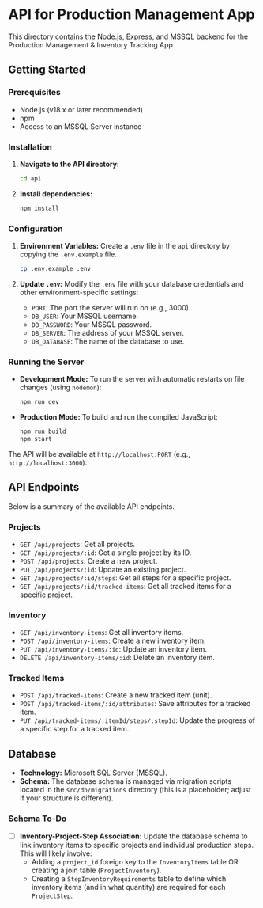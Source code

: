 # API for Production Management App

This directory contains the Node.js, Express, and MSSQL backend for the Production Management & Inventory Tracking App.

## Getting Started

### Prerequisites

- Node.js (v18.x or later recommended)
- npm
- Access to an MSSQL Server instance

### Installation

1.  **Navigate to the API directory:**
    ```bash
    cd api
    ```

2.  **Install dependencies:**
    ```bash
    npm install
    ```

### Configuration

1.  **Environment Variables:** Create a `.env` file in the `api` directory by copying the `.env.example` file.

    ```bash
    cp .env.example .env
    ```

2.  **Update `.env`:** Modify the `.env` file with your database credentials and other environment-specific settings:
    - `PORT`: The port the server will run on (e.g., 3000).
    - `DB_USER`: Your MSSQL username.
    - `DB_PASSWORD`: Your MSSQL password.
    - `DB_SERVER`: The address of your MSSQL server.
    - `DB_DATABASE`: The name of the database to use.

### Running the Server

-   **Development Mode:** To run the server with automatic restarts on file changes (using `nodemon`):
    ```bash
    npm run dev
    ```

-   **Production Mode:** To build and run the compiled JavaScript:
    ```bash
    npm run build
    npm start
    ```

The API will be available at `http://localhost:PORT` (e.g., `http://localhost:3000`).

## API Endpoints

Below is a summary of the available API endpoints. 

### Projects

-   `GET /api/projects`: Get all projects.
-   `GET /api/projects/:id`: Get a single project by its ID.
-   `POST /api/projects`: Create a new project.
-   `PUT /api/projects/:id`: Update an existing project.
-   `GET /api/projects/:id/steps`: Get all steps for a specific project.
-   `GET /api/projects/:id/tracked-items`: Get all tracked items for a specific project.

### Inventory

-   `GET /api/inventory-items`: Get all inventory items.
-   `POST /api/inventory-items`: Create a new inventory item.
-   `PUT /api/inventory-items/:id`: Update an inventory item.
-   `DELETE /api/inventory-items/:id`: Delete an inventory item.

### Tracked Items

-   `POST /api/tracked-items`: Create a new tracked item (unit).
-   `POST /api/tracked-items/:id/attributes`: Save attributes for a tracked item.
-   `PUT /api/tracked-items/:itemId/steps/:stepId`: Update the progress of a specific step for a tracked item.

## Database

-   **Technology:** Microsoft SQL Server (MSSQL).
-   **Schema:** The database schema is managed via migration scripts located in the `src/db/migrations` directory (this is a placeholder; adjust if your structure is different).

### Schema To-Do

-   [ ] **Inventory-Project-Step Association:** Update the database schema to link inventory items to specific projects and individual production steps. This will likely involve:
    -   Adding a `project_id` foreign key to the `InventoryItems` table OR creating a join table (`ProjectInventory`).
    -   Creating a `StepInventoryRequirements` table to define which inventory items (and in what quantity) are required for each `ProjectStep`.

